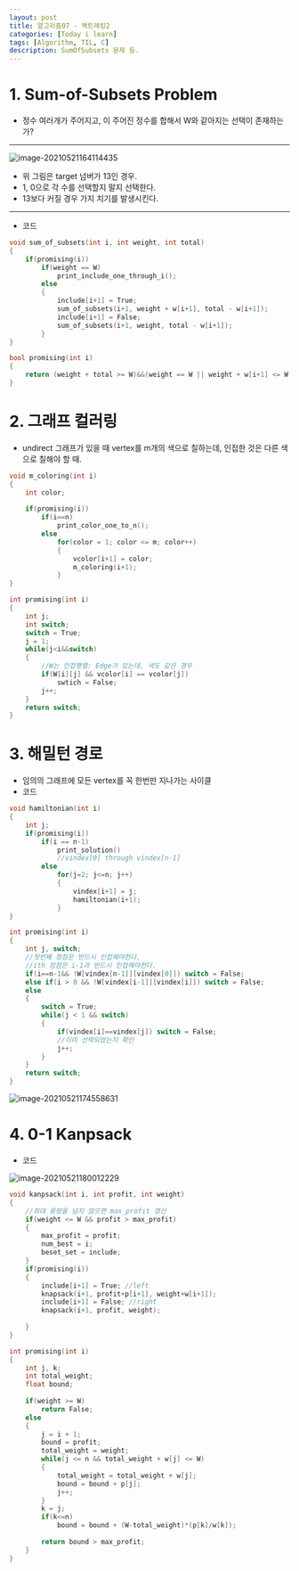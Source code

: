 ```yaml
---
layout: post
title: 알고리즘07 - 백트래킹2
categories: [Today i learn]
tags: [Algorithm, TIL, C]
description: SumOfSubsets 문제 등.
---
```


# 1. Sum-of-Subsets Problem

- 정수 여러개가 주어지고, 이 주어진 정수를 합해서 W와 같아지는 선택이 존재하는가?

---

![image-20210521164114435](https://raw.githubusercontent.com/chunyunseo/ImageRepo/image/img/image-20210521164114435.png)

- 위 그림은 target 넘버가 13인 경우. 
- 1, 0으로 각 수를 선택할지 말지 선택한다.
- 13보다 커질 경우 가지 치기를 발생시킨다.

---

- 코드

```c
void sum_of_subsets(int i, int weight, int total)
{
    if(promising(i))
        if(weight == W)
            print_include_one_through_i();
    	else
        {
            include[i+1] = True;
            sum_of_subsets(i+1, weight + w[i+1], total - w[i+1]);
            include[i+1] = False;
            sum_of_subsets(i+1, weight, total - w[i+1]);
        }
}

bool promising(int i)
{
    return (weight + total >= W)&&(weight == W || weight + w[i+1] <= W);
}
```



# 2. 그래프 컬러링

- undirect 그래프가 있을 때 vertex를 m개의 색으로 칠하는데, 인접한 것은 다른 색으로 칠해야  할 때.

```c
void m_coloring(int i)
{
    int color;
    
    if(promising(i))
        if(i==n)
            print_color_one_to_n();
    	else
            for(color = 1; color <= m; color++)
            {
                vcolor[i+1] = color;
                m_coloring(i+1);
            }
}

int promising(int i)
{
	int j;
    int switch;
    switch = True;
    j = 1;
    while(j<i&&switch)
    {
        //W는 인접행렬: Edge가 있는데, 색도 같은 경우
        if(W[i][j] && vcolor[i] == vcolor[j])
            swtich = False;
        j++;
	}
    return switch;
}
```



# 3. 해밀턴 경로

- 임의의 그래프에 모든 vertex를 꼭 한번만 지나가는 사이클
- 코드

```c
void hamiltonian(int i)
{
    int j;
    if(promising(i))
        if(i == n-1)
            print_solution()
            //vindex[0] through vindex[n-1]
        else
            for(j=2; j<=n; j++)
            {
                vindex[i+1] = j;
                hamiltonian(i+1);
			}
}

int promising(int i)
{
    int j, switch;
    //첫번째 정점은 반드시 인접해야한다.
    //ith 정점은 i-1과 반드시 인접해야한다.
    if(i==n-1&& !W[vindex[n-1]][vindex[0]]) switch = False;
    else if(i > 0 && !W[vindex[i-1]][vindex[i]]) switch = False;
    else
    {
        switch = True;
        while(j < 1 && switch)
        {
            if(vindex[i]==vindex[j]) switch = False;
            //이미 선택되었는지 확인
            j++;
		}
	}
    return switch;
}
```

![image-20210521174558631](https://raw.githubusercontent.com/chunyunseo/ImageRepo/image/img/image-20210521174558631.png)



# 4. 0-1 Kanpsack

- 코드

![image-20210521180012229](https://raw.githubusercontent.com/chunyunseo/ImageRepo/image/img/image-20210521180012229.png)

```c
void kanpsack(int i, int profit, int weight)
{
    //최대 용량을 넘지 않으면 max_profit 갱신
    if(weight <= W && profit > max_profit)
    {
        max_profit = profit;
        num_best = i;
        beset_set = include;
    }
    if(promising(i))
    {
        include[i+1] = True; //left
        knapsack(i+1, profit+p[i+1], weight+w[i+1]);
        include[i+1] = False; //right
        knapsack(i+1, profit, weight);
        
    }
}

int promising(int i)
{
    int j, k;
    int total_weight;
    float bound;
    
    if(weight >= W)
        return False;
    else
    {
        j = i + 1;
        bound = profit;
        total_weight = weight;
        while(j <= n && total_weight + w[j] <= W)
        {
            total_weight = total_weight + w[j];
            bound = bound + p[j];
            j++;
        }
        k = j;
        if(k<=n)
            bound = bound + (W-total_weight)*(p[k]/w[k]);
        
        return bound > max_profit;
    }
}
```

